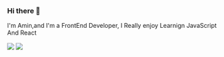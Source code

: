 ### Hi there 👋

I'm Amin,and I'm a FrontEnd Developer, I Really enjoy Learnign JavaScript And React

<img align="center" src="https://github-readme-stats.vercel.app/api?username=amin-da&show_icons=true&count_private=true&include_all_commits=true&theme=nightowl  " /></a>
<a padding='10px' href="https://github.com/amin-da">
  <img align="center" src="https://github-readme-stats.vercel.app/api/top-langs/?username=mhmda-83&layout=compact)](https://github.com/anuraghazra/github-readmestats&theme=nightowl" />

 </a>

